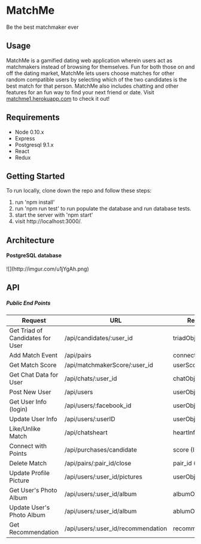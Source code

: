 # MatchMe
Be the best matchmaker ever

## Usage

MatchMe is a gamified dating web application wherein users act as matchmakers instead of browsing for themselves. Fun for both those on and off the dating market, MatchMe lets users choose matches for other random compatible users by selecting which of the two candidates is the best match for that person. MatchMe also includes chatting and other features for an fun way to find your next friend or date. 
Visit [matchme1.herokuapp.com](http://matchme1.herokuapp.com) to check it out! 


## Requirements

- Node 0.10.x
- Express 
- Postgresql 9.1.x
- React 
- Redux 


## Getting Started
To run locally, clone down the repo and follow these steps: 
1. run 'npm install' 
2. run 'npm run test' to run populate the database and run database tests. 
3. start the server with 'npm start' 
4. visit http://localhost:3000/.


## Architecture
<h4>PostgreSQL database</h4>
![](http://imgur.com/u1jYgAh.png)


## API
##### Public End Points
|Request|URL|Response|
|---|---|---|
|Get Triad of Candidates for User|/api/candidates/:user_id|triadObj|
|Add Match Event|/api/pairs|connectedPairObj || false|
|Get Match Score|/api/matchmakerScore/:user_id|userScoreObj|
|Get Chat Data for User|/api/chats/:user_id|chatObj|
|Post New User|/api/users|userObj|
|Get User Info (login)|/api/users/:facebook_id|userObj|
|Update User Info|/api/users/:userID|userObj|
|Like/Unlike Match|/api/chatsheart|heartInfoObj|
|Connect with Points|/api/purchases/candidate|score (Int)|
|Delete Match|/api/pairs/:pair_id/close|pair_id (Int)|
|Update Profile Picture|/api/users/:user_id/pictures |userObj|
|Get User's Photo Album|/api/users/:user_id/album |albumObj|
|Update User's Photo Album|/api/users/:user_id/album |ablumObj|
|Get Recommendation|/api/users/:user_id/recommendation |recommendationObj|
